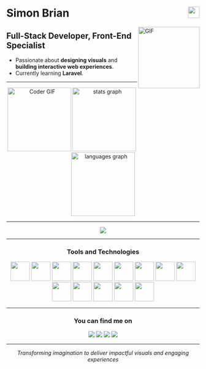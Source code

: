 # Simon Brian <img align="right" width="30px" height="30" src="https://octodex.github.com/images/nyantocat.gif" />  

<img align="right" alt="GIF" height="160px" src="https://octodex.github.com/images/daftpunktocat-guy.gif" />

## Full-Stack Developer, Front-End Specialist

- Passionate about **designing visuals** and **building interactive web experiences**.  
- Currently learning **Laravel**.

---

<div align="center">
  <img src="https://media.giphy.com/media/SWoSkN6DxTszqIKEqv/giphy.gif" alt="Coder GIF" height="166">
  <img src="https://github-readme-stats.vercel.app/api?username=Saimeown&show_icons=true&hide_border=true&count_private=true&title_color=FFD700&icon_color=FFD700&text_color=FFFFFF&bg_color=1C1C1C" height="166" alt="stats graph" />
  <img src="https://github-readme-stats.vercel.app/api/top-langs/?username=Saimeown&show_icons=true&hide_border=true&layout=compact&title_color=FFD700&icon_color=FFD700&text_color=FFFFFF&bg_color=1C1C1C" height="166" alt="languages graph" />
</div>

---

<div align="center">
  <img src="https://github-profile-trophy.vercel.app/?username=Saimeown&theme=onestar&no-frame=true&margin-w=15&margin-h=15" />
</div>

---

<h3 align="center">Tools and Technologies</h3>

<p align="center">
	<img src="https://cdn.jsdelivr.net/gh/devicons/devicon@latest/icons/html5/html5-original.svg" height = "50" width = "50"/>
	<img src="https://cdn.jsdelivr.net/gh/devicons/devicon@latest/icons/css3/css3-original.svg" height = "50" width = "50"/>
	<img src="https://cdn.jsdelivr.net/gh/devicons/devicon@latest/icons/tailwindcss/tailwindcss-original.svg" height = "50" />
    <img src="https://cdn.jsdelivr.net/gh/devicons/devicon@latest/icons/javascript/javascript-original.svg" height = "50" width= "50"/>
	<img src="https://cdn.jsdelivr.net/gh/devicons/devicon@latest/icons/typescript/typescript-original.svg" height = "50" width= "50"/>
	<img src="https://cdn.jsdelivr.net/gh/devicons/devicon@latest/icons/react/react-original.svg" height = "50" width= "50"/>
	<img src="https://cdn.jsdelivr.net/gh/devicons/devicon@latest/icons/php/php-original.svg" height = "50" width = "50"/>
    <img src="https://cdn.jsdelivr.net/gh/devicons/devicon@latest/icons/firebase/firebase-original.svg" height = "50" width = "50"/>
    <img src="https://cdn.jsdelivr.net/gh/devicons/devicon@latest/icons/vscode/vscode-original.svg" height = "50" width = "50" />
    <img src="https://cdn.jsdelivr.net/gh/devicons/devicon@latest/icons/webstorm/webstorm-original.svg" height = "50" width = "50" />
    <img src="https://cdn.jsdelivr.net/gh/devicons/devicon@latest/icons/git/git-original.svg" height = "50" width = "50" />
	<img src="https://cdn.jsdelivr.net/gh/devicons/devicon@latest/icons/github/github-original.svg" height = "50" width = "50" />
    <img src="https://cdn.jsdelivr.net/gh/devicons/devicon@latest/icons/notion/notion-original.svg" height = "50" width = "50" />
    <img src="https://cdn.jsdelivr.net/gh/devicons/devicon@latest/icons/canva/canva-original.svg" height = "50" width = "50" />
</p>

---

<h3 align="center">You can find me on</h3>

<p align="center">
  <a href="https://www.facebook.com/saigtrs/" style="text-decoration:none;">
    <img src="https://img.shields.io/badge/Facebook-1877F2?style=for-the-badge&logo=facebook&logoColor=white" />
  </a>
  <a href="https://x.com/saimeown" style="text-decoration:none;">
    <img src="https://img.shields.io/badge/X-000000?style=for-the-badge&logo=x&logoColor=white" />
  </a>
  <a href="https://www.instagram.com/saimese._/" style="text-decoration:none;">
    <img src="https://img.shields.io/badge/Instagram-E4405F?style=for-the-badge&logo=instagram&logoColor=white" />
  </a>
  <a href="mailto:simonbriangarcia@gmail.com" style="text-decoration:none;">
    <img src="https://img.shields.io/badge/Email-D14836?style=for-the-badge&logo=gmail&logoColor=white" />
  </a>
</p>

---

<p align="center">
	<i>Transforming imagination to deliver impactful visuals and engaging experiences</i> <br> 
</p>
